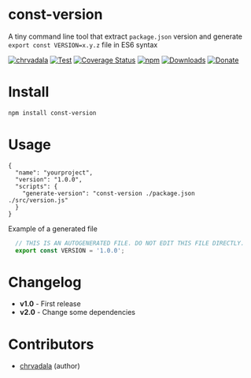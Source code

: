 # const-version
A tiny command line tool that extract `package.json` version and generate `export const VERSION=x.y.z` file in ES6 syntax

[![chrvadala](https://img.shields.io/badge/website-chrvadala-orange.svg)](https://chrvadala.github.io)
[![Test](https://github.com/chrvadala/const-version/workflows/Test/badge.svg)](https://github.com/chrvadala/const-version/actions)
[![Coverage Status](https://coveralls.io/repos/github/chrvadala/const-version/badge.svg?branch=master)](https://coveralls.io/github/chrvadala/const-version?branch=master)
[![npm](https://img.shields.io/npm/v/const-version.svg?maxAge=2592000?style=plastic)](https://www.npmjs.com/package/const-version)
[![Downloads](https://img.shields.io/npm/dm/const-version.svg)](https://www.npmjs.com/package/const-version)
[![Donate](https://img.shields.io/badge/donate-GithubSponsor-green.svg)](https://github.com/sponsors/chrvadala)

# Install
```sh
npm install const-version
```

# Usage

```
{
  "name": "yourproject",
  "version": "1.0.0",
  "scripts": {
    "generate-version": "const-version ./package.json ./src/version.js"
  }
}
```
Example of a generated file
```js
  // THIS IS AN AUTOGENERATED FILE. DO NOT EDIT THIS FILE DIRECTLY.
  export const VERSION = '1.0.0';
```

# Changelog
- **v1.0** - First release
- **v2.0** - Change some dependencies

# Contributors
- [chrvadala](https://github.com/chrvadala) (author)
